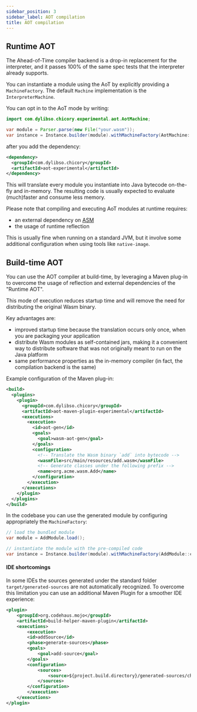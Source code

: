 ```yaml
---
sidebar_position: 3
sidebar_label: AOT compilation
title: AOT compilation
---
```

## Runtime AOT

<!--
```java
//DEPS com.dylibso.chicory:docs-lib:999-SNAPSHOT
//DEPS com.dylibso.chicory:aot-experimental:999-SNAPSHOT

import com.dylibso.chicory.wasm.Parser;
import com.dylibso.chicory.wasm.WasmModule;
import com.dylibso.chicory.runtime.Instance;
import com.dylibso.chicory.runtime.Machine;
import com.dylibso.chicory.runtime.InterpreterMachine;

docs.FileOps.copyFromWasmCorpus("count_vowels.rs.wasm", "your.wasm");
```
-->

The Ahead-of-Time compiler backend is a drop-in replacement for the interpreter, and it passes 100% of the same
spec tests that the interpreter already supports.

You can instantiate a module using the AoT by explicitly providing a `MachineFactory`.
The default `Machine` implementation is the `InterpreterMachine`.

You can opt in to the AoT mode by writing:

```java
import com.dylibso.chicory.experimental.aot.AotMachine;

var module = Parser.parse(new File("your.wasm"));
var instance = Instance.builder(module).withMachineFactory(AotMachine::new).build();
```

after you add the dependency:

```xml
<dependency>
  <groupId>com.dylibso.chicory</groupId>
  <artifactId>aot-experimental</artifactId>
</dependency>
```

This will translate every module you instantiate into Java bytecode on-the-fly and in-memory.
The resulting code is usually expected to evaluate (much)faster and consume less memory.

Please note that compiling and executing AoT modules at runtime requires:
- an external dependency on [ASM](https://asm.ow2.io/)
- the usage of runtime reflection

This is usually fine when running on a standard JVM, but it involve some additional configuration when using tools like `native-image`.

## Build-time AOT

You can use the AOT compiler at build-time, by leveraging a Maven plug-in to overcome the usage of reflection and external dependencies of the "Runtime AOT".

This mode of execution reduces startup time and will remove the need for distributing
the original Wasm binary.

Key advantages are:

- improved startup time because the translation occurs only once, when you are packaging your application
- distribute Wasm modules as self-contained jars, making it a convenient way to distribute software that was not originally meant to run on the Java platform
- same performance properties as the in-memory compiler (in fact, the compilation backend is the same)

Example configuration of the Maven plug-in:

```xml
<build>
  <plugins>
    <plugin>
      <groupId>com.dylibso.chicory</groupId>
      <artifactId>aot-maven-plugin-experimental</artifactId>
      <executions>
        <execution>
          <id>aot-gen</id>
          <goals>
            <goal>wasm-aot-gen</goal>
          </goals>
          <configuration>
            <!-- Translate the Wasm binary `add` into bytecode -->
            <wasmFile>src/main/resources/add.wasm</wasmFile>
            <!-- Generate classes under the following prefix -->
            <name>org.acme.wasm.Add</name>
          </configuration>
        </execution>
      </executions>
    </plugin>
  </plugins>
</build>
```

In the codebase you can use the generated module by configuring appropriately the `MachineFactory`:

<!--
```java
// mocking up the generated code
class AddModule {

    public static WasmModule load() {
      return Parser.parse(new File("your.wasm"));
    }

    public static Machine create(Instance instance) {
        return new InterpreterMachine(instance);
    }
}
```
-->

```java
// load the bundled module
var module = AddModule.load();

// instantiate the module with the pre-compiled code
var instance = Instance.builder(module).withMachineFactory(AddModule::create).build();
```

#### IDE shortcomings

In some IDEs the sources generated under the standard folder `target/generated-sources` are not automatically recognized.
To overcome this limitation you can use an additional Maven Plugin for a smoother IDE experience:

```xml
<plugin>
    <groupId>org.codehaus.mojo</groupId>
    <artifactId>build-helper-maven-plugin</artifactId>
    <executions>
        <execution>
        <id>addSource</id>
        <phase>generate-sources</phase>
        <goals>
            <goal>add-source</goal>
        </goals>
        <configuration>
            <sources>
                <source>${project.build.directory}/generated-sources/chicory-aot</source>
            </sources>
        </configuration>
        </execution>
    </executions>
</plugin>
```

<!--
```java
docs.FileOps.writeResult("docs/experimental", "aot.md.result", "empty");
```
-->
